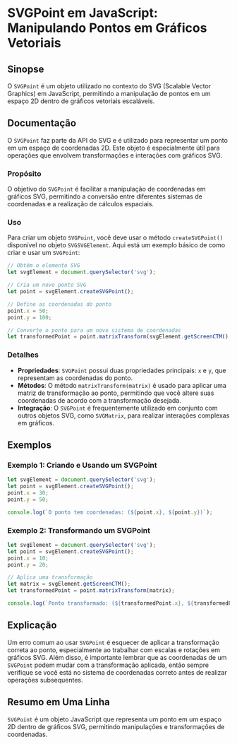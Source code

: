 <!--
Meta Description: # SVGPoint em JavaScript: Manipulando Pontos em Gráficos Vetoriais ## Sinopse O `SVGPoint` é um objeto utilizado no contexto do SVG (Scalable Vector G...
Meta Keywords: svgpoint, point, svg, coordenadas, ponto
-->

# SVGPoint em JavaScript: Manipulando Pontos em Gráficos Vetoriais

## Sinopse
O `SVGPoint` é um objeto utilizado no contexto do SVG (Scalable Vector Graphics) em JavaScript, permitindo a manipulação de pontos em um espaço 2D dentro de gráficos vetoriais escaláveis.

## Documentação
O `SVGPoint` faz parte da API do SVG e é utilizado para representar um ponto em um espaço de coordenadas 2D. Este objeto é especialmente útil para operações que envolvem transformações e interações com gráficos SVG.

### Propósito
O objetivo do `SVGPoint` é facilitar a manipulação de coordenadas em gráficos SVG, permitindo a conversão entre diferentes sistemas de coordenadas e a realização de cálculos espaciais.

### Uso
Para criar um objeto `SVGPoint`, você deve usar o método `createSVGPoint()` disponível no objeto `SVGSVGElement`. Aqui está um exemplo básico de como criar e usar um `SVGPoint`:

```javascript
// Obtém o elemento SVG
let svgElement = document.querySelector('svg');

// Cria um novo ponto SVG
let point = svgElement.createSVGPoint();

// Define as coordenadas do ponto
point.x = 50;
point.y = 100;

// Converte o ponto para um novo sistema de coordenadas
let transformedPoint = point.matrixTransform(svgElement.getScreenCTM().inverse());
```

### Detalhes
- **Propriedades**: `SVGPoint` possui duas propriedades principais: `x` e `y`, que representam as coordenadas do ponto.
- **Métodos**: O método `matrixTransform(matrix)` é usado para aplicar uma matriz de transformação ao ponto, permitindo que você altere suas coordenadas de acordo com a transformação desejada.
- **Integração**: O `SVGPoint` é frequentemente utilizado em conjunto com outros objetos SVG, como `SVGMatrix`, para realizar interações complexas em gráficos.

## Exemplos
### Exemplo 1: Criando e Usando um SVGPoint
```javascript
let svgElement = document.querySelector('svg');
let point = svgElement.createSVGPoint();
point.x = 30;
point.y = 50;

console.log(`O ponto tem coordenadas: (${point.x}, ${point.y})`);
```

### Exemplo 2: Transformando um SVGPoint
```javascript
let svgElement = document.querySelector('svg');
let point = svgElement.createSVGPoint();
point.x = 10;
point.y = 20;

// Aplica uma transformação
let matrix = svgElement.getScreenCTM();
let transformedPoint = point.matrixTransform(matrix);

console.log(`Ponto transformado: (${transformedPoint.x}, ${transformedPoint.y})`);
```

## Explicação
Um erro comum ao usar `SVGPoint` é esquecer de aplicar a transformação correta ao ponto, especialmente ao trabalhar com escalas e rotações em gráficos SVG. Além disso, é importante lembrar que as coordenadas de um `SVGPoint` podem mudar com a transformação aplicada, então sempre verifique se você está no sistema de coordenadas correto antes de realizar operações subsequentes.

## Resumo em Uma Linha
`SVGPoint` é um objeto JavaScript que representa um ponto em um espaço 2D dentro de gráficos SVG, permitindo manipulações e transformações de coordenadas.